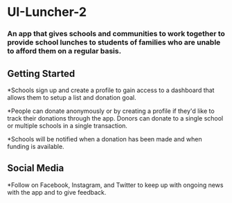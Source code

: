 # UI-Luncher-2

### An app that gives schools and communities to work together to provide school lunches to students of families who are unable to afford them on a regular basis.

## Getting Started

  *Schools sign up and create a profile to gain access to a dashboard that allows them to setup a list and donation goal.

  *People can donate anonymously or by creating a profile if they'd like to track their donations through the app.  Donors can donate to a   single school or multiple schools in a single transaction.

  *Schools will be notified when a donation has been made and when funding is available.

## Social Media

  *Follow on Facebook, Instagram, and Twitter to keep up with ongoing news with the app and to give feedback.
